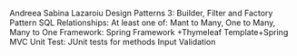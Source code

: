 Andreea Sabina Lazaroiu
Design Patterns 3: Builder, Filter and Factory Pattern
SQL Relationships: At least one of: Mant to Many, One to Many, Many to One
Framework: Spring Framework +Thymeleaf Template+Spring MVC
Unit Test: JUnit tests for methods
Input Validation

